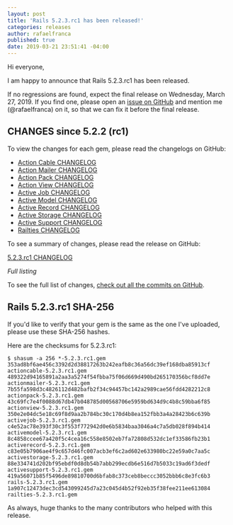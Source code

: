 ```yaml
---
layout: post
title: 'Rails 5.2.3.rc1 has been released!'
categories: releases
author: rafaelfranca
published: true
date: 2019-03-21 23:51:41 -04:00
---
```

Hi everyone,

I am happy to announce that Rails 5.2.3.rc1 has been released.

If no regressions are found, expect the final release on Wednesday, March 27, 2019.
If you find one, please open an [issue on GitHub](https://github.com/rails/rails/issues/new)
and mention me (@rafaelfranca) on it, so that we can fix it before the final release.

## CHANGES since 5.2.2 (rc1)

To view the changes for each gem, please read the changelogs on GitHub:
* [Action Cable CHANGELOG](https://github.com/rails/rails/blob/v5.2.3.rc1/actioncable/CHANGELOG.md)
* [Action Mailer CHANGELOG](https://github.com/rails/rails/blob/v5.2.3.rc1/actionmailer/CHANGELOG.md)
* [Action Pack CHANGELOG](https://github.com/rails/rails/blob/v5.2.3.rc1/actionpack/CHANGELOG.md)
* [Action View CHANGELOG](https://github.com/rails/rails/blob/v5.2.3.rc1/actionview/CHANGELOG.md)
* [Active Job CHANGELOG](https://github.com/rails/rails/blob/v5.2.3.rc1/activejob/CHANGELOG.md)
* [Active Model CHANGELOG](https://github.com/rails/rails/blob/v5.2.3.rc1/activemodel/CHANGELOG.md)
* [Active Record CHANGELOG](https://github.com/rails/rails/blob/v5.2.3.rc1/activerecord/CHANGELOG.md)
* [Active Storage CHANGELOG](https://github.com/rails/rails/blob/v5.2.3.rc1/activestorage/CHANGELOG.md)
* [Active Support CHANGELOG](https://github.com/rails/rails/blob/v5.2.3.rc1/activesupport/CHANGELOG.md)
* [Railties CHANGELOG](https://github.com/rails/rails/blob/v5.2.3.rc1/railties/CHANGELOG.md)

To see a summary of changes, please read the release on GitHub:

[5.2.3.rc1 CHANGELOG](https://github.com/rails/rails/releases/tag/v5.2.3.rc1)

*Full listing*

To see the full list of changes, [check out all the commits on
GitHub](https://github.com/rails/rails/compare/v5.2.2...v5.2.3.rc1).

## Rails 5.2.3.rc1 SHA-256

If you'd like to verify that your gem is the same as the one I've uploaded,
please use these SHA-256 hashes.

Here are the checksums for 5.2.3.rc1:

```
$ shasum -a 256 *-5.2.3.rc1.gem
353ad8bf6ae456c3392d2d38817263b242eafb8c36a56dc39ef168dba85913cf  actioncable-5.2.3.rc1.gem
489322d94165891a2aa3a5274f54fbba75f06d669d490bd265170356bcf8dd7e  actionmailer-5.2.3.rc1.gem
7b55fa598d3c4826112d482bafb2f34c94457bc142a2989cae56fdd4282212c8  actionpack-5.2.3.rc1.gem
43c69fc7e4f0088d67db47b048785d00568706e5959bd634d9c4b8c59bba6f85  actionview-5.2.3.rc1.gem
350e2e04dc5e18c69f8d9aa2b784bc30c170d4b8ea152fbb3a4a28423b6c639b  activejob-5.2.3.rc1.gem
c4e52ac78e393f30c3f553f772942d0e6b5834baa3046a4c7a5db028f894b414  activemodel-5.2.3.rc1.gem
8c4858ccee67a420f5c4cea16c558e8502eb7fa72808d532dc1ef33586fb23b1  activerecord-5.2.3.rc1.gem
c83e05b7906ae4f9c657d46fc007acb3ef6c2ad602e633980bc22e59a0c7aa5c  activestorage-5.2.3.rc1.gem
88e334741d202bf95ebdf0d8db54b7abb299ecdb6e516d7b5033c19ad6f3dedf  activesupport-5.2.3.rc1.gem
419a56071b85f5496de89810700d6bfab8c373ceb8beccc3052bbb6c8e3fc6b3  rails-5.2.3.rc1.gem
1a907c12473dec3cd543099245d7a23c045d4b52f92eb35f38fee211ee613084  railties-5.2.3.rc1.gem
```

As always, huge thanks to the many contributors who helped with this release.
